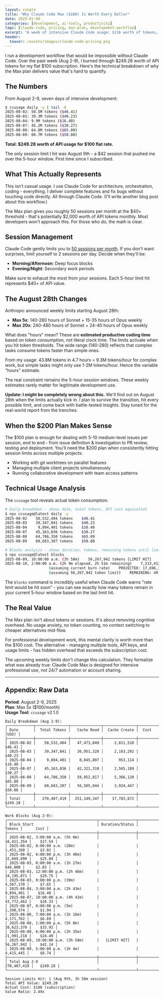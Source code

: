 ```yaml
---
layout: single
title: "Why Claude Code Max ($100) Is Worth Every Dollar"
date: 2025-01-08
categories: [development, ai-tools, productivity]
tags: [claude-code, pricing, max-plan, development-workflow]
excerpt: "A week of intensive Claude Code usage: $116 worth of tokens, one limit hit, and why the upcoming August changes don't matter. Technical analysis of what the Max plan actually delivers."
header:
  teaser: /assets/images/claude-code-pricing.png
---
```


I run a development workflow that would be impossible without Claude Code. Over the past week (Aug 2-9), I burned through $249.28 worth of API tokens for my flat $100 subscription. Here's the technical breakdown of why the Max plan delivers value that's hard to quantify.

## The Numbers

From August 2-9, seven days of intensive development:

```bash
$ ccusage daily -y | tail -8
2025-08-02: 50.5M tokens ($46.41)
2025-08-03: 39.3M tokens ($40.23) 
2025-08-04: 9.9M tokens ($16.40)
2025-08-07: 45.2M tokens ($30.27)
2025-08-08: 64.8M tokens ($65.09)
2025-08-09: 60.7M tokens ($50.88)
```

**Total: $249.28 worth of API usage for $100 flat rate.**

The only session limit I hit was August 9th - a $42 session that pushed me over the 5-hour window. First time since I subscribed.

## What This Actually Represents

This isn't casual usage. I use Claude Code for architecture, orchestration, coding - everything. I deliver complete features and fix bugs without touching code directly. All through Claude Code. (I'll write another blog post about this workflow.)

The Max plan gives you roughly 50 sessions per month at the $40+ threshold - that's potentially $2,000 worth of API tokens monthly. Most developers won't approach this. For those who do, the math is clear.

## Session Management

Claude Code gently limits you to [50 sessions per month](https://support.anthropic.com/en/articles/11014257-about-claude-s-max-plan-usage). If you don't want surprises, limit yourself to 2 sessions per day. Decide when they'll be:

- **Morning/Afternoon**: Deep focus blocks
- **Evening/Night**: Secondary work periods

Make sure to exhaust the most from your sessions. Each 5-hour limit hit represents $40+ of API value.

## The August 28th Changes

Anthropic announced weekly limits starting August 28th:
- **Max 5x**: 140-280 hours of Sonnet + 15-35 hours of Opus weekly
- **Max 20x**: 240-480 hours of Sonnet + 24-40 hours of Opus weekly

What does "hours" mean? These are **estimated productive coding time** based on token consumption, not literal clock time. The limits activate when you hit token thresholds. The wide range (140-280) reflects that complex tasks consume tokens faster than simple ones.

From my usage: 43.8M tokens in 4.7 hours = 9.3M tokens/hour for complex work, but simple tasks might only use 1-2M tokens/hour. Hence the variable "hours" estimate.

The real constraint remains the 5-hour session windows. These weekly estimates rarely matter for legitimate development use.

**Update: I might be completely wrong about this.** We'll find out on August 28th when the limits actually kick in. I plan to survive the transition, hit every possible limit, and come back with battle-tested insights. Stay tuned for the real-world report from the trenches.

## When the $200 Plan Makes Sense

The $100 plan is enough for dealing with 5-10 medium-level issues per session, end to end - from issue definition & investigation to PR review, testing and deployment. You'll need the $200 plan when consistently hitting session limits across multiple projects:

- Working with git worktrees on parallel features
- Managing multiple client projects simultaneously  
- Running collaborative development with team access patterns

## Technical Usage Analysis

The `ccusage` tool reveals actual token consumption:

```bash
# Daily breakdown - shows date, total tokens, API cost equivalent
$ npx ccusage@latest daily -y
2025-08-02    50,532,404 tokens    $46.41
2025-08-03    39,347,841 tokens    $40.23
2025-08-04     9,894,401 tokens    $16.40
2025-08-07    45,163,036 tokens    $30.27
2025-08-08    64,786,350 tokens    $65.09
2025-08-09    60,683,387 tokens    $50.88

# Blocks analysis - shows duration, tokens, remaining tokens until limit
$ npx ccusage@latest blocks
2025-08-09, 10:00:00 a.m. (3h 58m)    56,267,942 tokens [LIMIT HIT]
2025-08-10, 2:00:00 a.m. (2h 9m elapsed, 2h 51m remaining)    7,213,412 tokens
                    (assuming current burn rate)    PROJECTED: 17,696,321 tokens
                    (assuming 56,267,942 token limit)    REMAINING: 49,054,530 tokens
```

The `blocks` command is incredibly useful when Claude Code warns "rate limit would be hit soon" - you can see exactly how many tokens remain in your current 5-hour window based on the last limit hit.

## The Real Value

The Max plan isn't about tokens or sessions. It's about removing cognitive overhead. No usage anxiety, no token counting, no context switching to cheaper alternatives mid-flow.

For professional development work, this mental clarity is worth more than the $100 cost. The alternative - managing multiple tools, API keys, and usage limits - has hidden overhead that exceeds the subscription cost.

The upcoming weekly limits don't change this calculation. They formalize what was already true: Claude Code Max is designed for intensive professional use, not 24/7 automation or account sharing.

---

## Appendix: Raw Data

**Period**: August 2-9, 2025  
**Plan**: Max 5x ($100/month)  
**Usage Tool**: `ccusage` v2.1.0

```
Daily Breakdown (Aug 2-9):
┌────────────┬───────────────┬──────────────┬───────────────┬─────────────┐
│ Date       │  Total Tokens │   Cache Read │  Cache Create │  Cost (USD) │
├────────────┼───────────────┼──────────────┼───────────────┼─────────────┤
│ 2025-08-02 │    50,532,404 │   47,473,049 │     2,811,510 │      $46.41 │
│ 2025-08-03 │    39,347,841 │   36,951,320 │     2,163,292 │      $40.23 │
│ 2025-08-04 │     9,894,401 │    8,845,807 │       953,114 │      $16.40 │
│ 2025-08-07 │    45,163,036 │   42,321,310 │     2,565,189 │      $30.27 │
│ 2025-08-08 │    64,786,350 │   59,052,817 │     5,366,120 │      $65.09 │
│ 2025-08-09 │    60,683,387 │   56,505,044 │     3,924,447 │      $50.88 │
├────────────┼───────────────┼──────────────┼───────────────┼─────────────┤
│ Total      │   270,407,419 │  251,149,347 │    17,783,672 │     $249.28 │
└────────────┴───────────────┴──────────────┴───────────────┴─────────────┘

Work Blocks (Aug 2-9):
┌─────────────────────────────────────────┬─────────────────┬─────────────┬───────────┐
│ Block Start                             │ Duration/Status │      Tokens │      Cost │
├─────────────────────────────────────────┼─────────────────┼─────────────┼───────────┤
│ 2025-08-02, 3:00:00 a.m. (5h 0m)        │                 │  16,411,354 │    $17.54 │
│ 2025-08-02, 8:00:00 a.m. (20m)          │                 │   1,451,160 │     $3.02 │
│ 2025-08-02, 6:00:00 p.m. (3h 46m)       │                 │  32,669,890 │    $25.84 │
│ 2025-08-03, 6:00:00 a.m. (1h 27m)       │                 │     644,800 │     $2.83 │
│ 2025-08-03, 12:00:00 p.m. (2h 46m)      │                 │  34,195,871 │    $29.75 │
│ 2025-08-03, 9:00:00 p.m. (39m)          │                 │   4,507,170 │     $7.65 │
│ 2025-08-04, 3:00:00 a.m. (2h 43m)       │                 │   9,894,401 │    $16.40 │
│ 2025-08-07, 10:00:00 a.m. (4h 42m)      │                 │  43,772,462 │    $28.33 │
│ 2025-08-07, 8:00:00 p.m. (5m)           │                 │   1,390,574 │     $1.94 │
│ 2025-08-08, 7:00:00 a.m. (1h 16m)       │                 │   4,171,762 │     $6.69 │
│ 2025-08-08, 1:00:00 p.m. (5h 0m)        │                 │  38,623,370 │    $33.92 │
│ 2025-08-08, 6:00:00 p.m. (2h 35m)       │                 │  21,991,218 │    $24.49 │
│ 2025-08-09, 10:00:00 a.m. (3h 58m)      │   [LIMIT HIT]   │  56,267,942 │    $42.14 │
│ 2025-08-09, 5:00:00 p.m. (1h 4m)        │                 │   4,415,445 │     $8.74 │
├─────────────────────────────────────────┼─────────────────┼─────────────┼───────────┤
│ Total Aug 2-9                           │                 │ 270,407,419 │   $249.28 │
└─────────────────────────────────────────┴─────────────────┴─────────────┴───────────┘

Session Limits Hit: 1 (Aug 9th, 3h 58m session)
Total API Value: $249.28
Actual Cost: $100 (subscription)
Value Ratio: 2.49x
```

